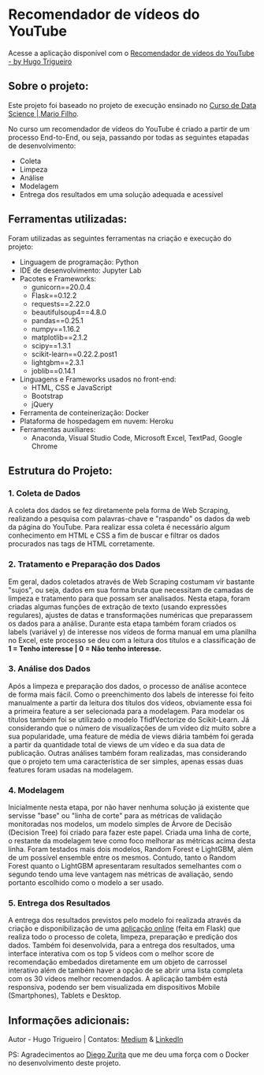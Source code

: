 # Recomendador de vídeos do YouTube

Acesse a aplicação disponível com o [Recomendador de vídeos do YouTube - by Hugo Trigueiro](https://ytvideo-recommender-by-hugo.herokuapp.com/)


## Sobre o projeto:
Este projeto foi baseado no projeto de execução ensinado no [Curso de Data Science | Mario Filho](http://mariofilho.com/curso/).

No curso um recomendador de vídeos do YouTube é criado a partir de um processo End-to-End, ou seja, passando por todas as seguintes etapadas de desenvolvimento:
- Coleta
- Limpeza
- Análise
- Modelagem
- Entrega dos resultados em uma solução adequada e acessível


## Ferramentas utilizadas:
Foram utilizadas as seguintes ferramentas na criação e execução do projeto:
- Linguagem de programação: Python
- IDE de desenvolvimento: Jupyter Lab
- Pacotes e Frameworks: 
    - gunicorn==20.0.4
    - Flask==0.12.2
    - requests==2.22.0
    - beautifulsoup4==4.8.0
    - pandas==0.25.1
    - numpy==1.16.2
    - matplotlib==2.1.2
    - scipy==1.3.1
    - scikit-learn==0.22.2.post1
    - lightgbm==2.3.1
    - joblib==0.14.1
- Linguagens e Frameworks usados no front-end:
    - HTML, CSS e JavaScript
    - Bootstrap
    - jQuery
- Ferramenta de conteinerização: Docker
- Plataforma de hospedagem em nuvem: Heroku
- Ferramentas auxiliares:
    - Anaconda, Visual Studio Code, Microsoft Excel, TextPad, Google Chrome

## Estrutura do Projeto:

### 1. Coleta de Dados
A coleta dos dados se fez diretamente pela forma de Web Scraping, realizando a pesquisa com palavras-chave e "raspando" os dados da web da página do YouTube. Para realizar essa coleta é necessário algum conhecimento em HTML e CSS a fim de buscar e filtrar os dados procurados nas tags de HTML corretamente.

### 2. Tratamento e Preparação dos Dados
Em geral, dados coletados através de Web Scraping costumam vir bastante "sujos", ou seja, dados em sua forma bruta que necessitam de camadas de limpeza e tratamento para que possam ser analisados. Nesta etapa, foram criadas algumas funções de extração de texto (usando expressões regulares), ajustes de datas e transformações numéricas que preparassem os dados para a análise. Durante esta etapa também foram criados os labels (variável y) de interesse nos vídeos de forma manual em uma planilha no Excel, este processo se deu com a leitura dos títulos e a classificação de **1 = Tenho interesse | 0 = Não tenho interesse.**

### 3. Análise dos Dados
Após a limpeza e preparação dos dados, o processo de análise acontece de forma mais fácil. Como o preenchimento dos labels de interesse foi feito manualmente a partir da leitura dos títulos dos vídeos, obviamente essa foi a primeira feature a ser selecionada para a modelagem. Para modelar os títulos também foi se utilizado o modelo TfidfVectorize do Scikit-Learn. Já considerando que o número de visualizações de um vídeo diz muito sobre a sua popularidade, uma feature de média de views diária também foi gerada a partir da quantidade total de views de um vídeo e da sua data de publicação. Outras análises também foram realizadas, mas considerando que o projeto tem uma característica de ser simples, apenas essas duas features foram usadas na modelagem.

### 4. Modelagem
Inicialmente nesta etapa, por não haver nenhuma solução já existente que servisse "base" ou "linha de corte" para as métricas de validação monitoradas nos modelos, um modelo simples de Árvore de Decisão (Decision Tree) foi criado para fazer este papel. Criada uma linha de corte, o restante da modelagem teve como foco melhorar as métricas acima desta linha. Foram testados mais dois modelos, Random Forest e LightGBM, além de um possível ensemble entre os mesmos. Contudo, tanto o Random Forest quanto o LightGBM apresentaram resultados semelhantes com o segundo tendo uma leve vantagem nas métricas de avaliação, sendo portanto escolhido como o modelo a ser usado.

### 5. Entrega dos Resultados
A entrega dos resultados previstos pelo modelo foi realizada através da criação e disponibilização de uma [aplicação online](https://ytvideo-recommender-by-hugo.herokuapp.com/) (feita em Flask) que realiza todo o processo de coleta, limpeza, preparação e predição dos dados. Também foi desenvolvida, para a entrega dos resultados, uma interface interativa com os top 5 vídeos com o melhor score de recomendação embedados diretamente em um objeto de carrossel interativo além de também haver a opção de se abrir uma lista completa com os 30 vídeos melhor recomendados. A aplicação também está responsiva, podendo ser bem visualizada em dispositivos Mobile (Smartphones), Tablets e Desktop.

## Informações adicionais:
Autor - Hugo Trigueiro | Contatos: [Medium](https://medium.com/@hugotrigueiro) & [LinkedIn](https://www.linkedin.com/in/hugo-trigueiro/)

PS: Agradecimentos ao [Diego Zurita](https://github.com/DiegoZurita) que me deu uma força com o Docker no desenvolvimento deste projeto.